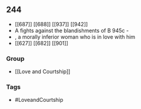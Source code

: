 ## 244
- [[687]] [[688]] [[937]] [[942]] 
- A fights against the blandishments of B 945c -
- , a morally inferior woman who is in love with him
- [[627]] [[682]] [[901]] 


### Group
- [[Love and Courtship]]

### Tags
- #LoveandCourtship

